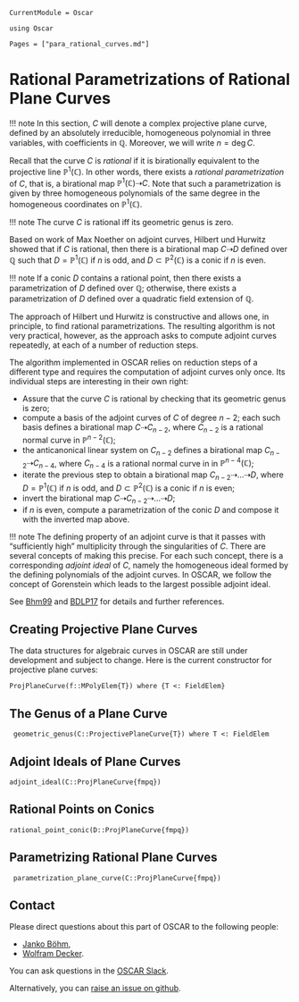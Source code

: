 ```@meta
CurrentModule = Oscar
```

```@setup oscar
using Oscar
```

```@contents
Pages = ["para_rational_curves.md"]
```

# Rational Parametrizations of Rational Plane Curves

!!! note
    In this section, $C$ will denote a complex projective plane curve, defined by an absolutely irreducible,
    homogeneous polynomial in three variables, with coefficients in $\mathbb Q$. Moreover, we will write $n = \deg C$.

Recall that the curve $C$ is *rational* if it is birationally equivalent to the projective line $\mathbb P^1(\mathbb C)$.
In other words, there exists a *rational parametrization* of $C$, that is, a birational map $\mathbb P^1(\mathbb C)\dashrightarrow C$.
Note that such a parametrization is given by three homogeneous polynomials of the same degree in the homogeneous coordinates on
$\mathbb P^1(\mathbb C)$.

!!! note
    The curve $C$ is rational iff its geometric genus is zero.

Based on work of Max Noether on adjoint curves, Hilbert und Hurwitz showed that if
$C$ is rational, then there is a birational map $C \dashrightarrow D$ defined over $\mathbb Q$ such
that $D = \mathbb P^1(\mathbb C)$ if $n$ is odd, and $D\subset\mathbb P^2(\mathbb C)$ is a conic if $n$ is even.

!!! note
    If a conic $D$ contains a rational point, then there exists a parametrization of $D$ defined over $\mathbb Q$;
    otherwise, there exists a parametrization of $D$ defined over a quadratic field extension of $\mathbb Q$.

The approach of Hilbert und Hurwitz is constructive and allows one, in principle, to find rational parametrizations.
The resulting algorithm is not very practical, however, as the approach asks to compute adjoint curves repeatedly,
at each of a number of reduction steps.

The algorithm implemented in OSCAR relies on reduction steps of a different type and requires the computation of adjoint
curves only once. Its individual steps are interesting in their own right:

 - Assure that the curve  $C$ is rational by checking that its geometric genus is zero;
 - compute a basis of the adjoint curves of $C$ of degree ${n-2}$; each such basis defines a birational map $C \dashrightarrow C_{n-2},$
    where $C_{n-2}$ is a rational normal curve in $\mathbb P^{n-2}(\mathbb C)$;
 - the anticanonical linear system on $C_{n-2}$ defines a birational map $C_{n-2}\dashrightarrow C_{n-4}$, where $C_{n-4}$ is a rational normal curve in in $\mathbb P^{n-4}(\mathbb C)$;
 - iterate the previous step to obtain a birational map  $C_{n-2} \dashrightarrow \dots \dashrightarrow D$,
    where $D = \mathbb P^1(\mathbb C)$ if $n$ is odd, and $D\subset\mathbb P^2(\mathbb C)$ is a conic if $n$ is even;
 - invert the birational map  $C \dashrightarrow C_{n-2} \dashrightarrow \dots \dashrightarrow D$; 
 - if $n$ is even, compute a parametrization of the conic $D$ and compose it with the inverted map above.

!!! note
    The defining property of an adjoint curve is that it passes with “sufficiently high” multiplicity through the singularities of $C$.
    There are several concepts of making this precise. For each such concept, there is a corresponding  *adjoint ideal* of $C$,
	namely the homogeneous ideal formed by the defining polynomials of the adjoint curves. In OSCAR, we follow
	the concept of Gorenstein which leads to the largest possible adjoint ideal.
	
See [Bhm99](@cite) and [BDLP17](@cite) for details and further references.
 
## Creating Projective Plane Curves

The data structures for algebraic curves in OSCAR are still under development
and subject to change. Here is the current constructor for projective plane curves:

```@docs
ProjPlaneCurve(f::MPolyElem{T}) where {T <: FieldElem}
```

## The Genus of a Plane Curve

```@docs
 geometric_genus(C::ProjectivePlaneCurve{T}) where T <: FieldElem
```

## Adjoint Ideals of Plane Curves

```@docs
adjoint_ideal(C::ProjPlaneCurve{fmpq})
```

## Rational Points on Conics

```@docs
rational_point_conic(D::ProjPlaneCurve{fmpq})
```
## Parametrizing Rational Plane Curves

```@docs
 parametrization_plane_curve(C::ProjPlaneCurve{fmpq})
```


## Contact

Please direct questions about this part of OSCAR to the following people:
* [Janko Böhm](https://www.mathematik.uni-kl.de/~boehm/),
* [Wolfram Decker](https://www.mathematik.uni-kl.de/en/agag/people/head/prof-dr-wolfram-decker/seite).

You can ask questions in the [OSCAR Slack](https://oscar.computeralgebra.de/community/#slack).

Alternatively, you can [raise an issue on github](https://oscar.computeralgebra.de/community/#how-to-report-issues).
